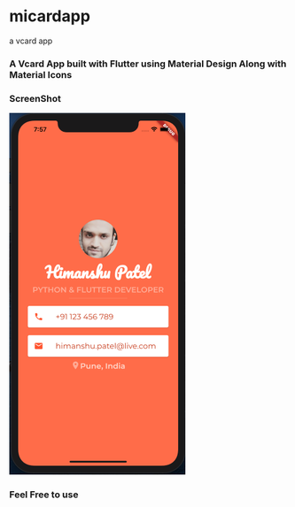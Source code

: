# micardapp

a vcard app

### A Vcard App built with Flutter using Material Design Along with Material Icons

### ScreenShot

![Screenshot](/images/screen.png)

### Feel Free to use